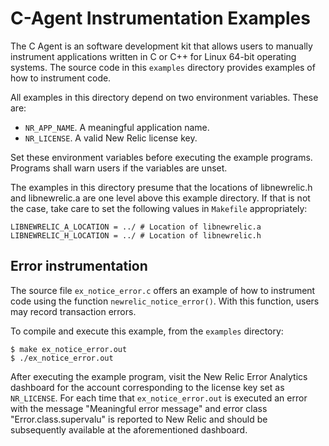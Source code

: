 # C-Agent Instrumentation Examples

The C Agent is an software development kit that allows users to manually instrument applications written in C 
or C++ for Linux 64-bit operating systems.  The source code in this `examples` directory provides examples of
how to instrument code.

All examples in this directory depend on two environment variables.  These are:

- `NR_APP_NAME`. A meaningful application name.
- `NR_LICENSE`. A valid New Relic license key.

Set these environment variables before executing the example programs.  Programs shall warn users if the
variables are unset.

The examples in this directory presume that the locations of libnewrelic.h and libnewrelic.a are one
level above this example directory.  If that is not the case, take care to set the following values
in `Makefile` appropriately:

```
LIBNEWRELIC_A_LOCATION = ../ # Location of libnewrelic.a
LIBNEWRELIC_H_LOCATION = ../ # Location of libnewrelic.h
```

## Error instrumentation

The source file `ex_notice_error.c` offers an example of how to instrument code using the function 
`newrelic_notice_error()`.  With this function, users may record transaction errors.  


To compile and execute 
this example, from the `examples` directory:

```
$ make ex_notice_error.out
$ ./ex_notice_error.out

```

After executing the example program, visit the New Relic Error Analytics dashboard for the account 
corresponding to the license key set as `NR_LICENSE`.  For each time that `ex_notice_error.out`
is executed an error with the message  "Meaningful error message" and error class "Error.class.supervalu"
is reported to New Relic and should be subsequently available at the aforementioned dashboard.